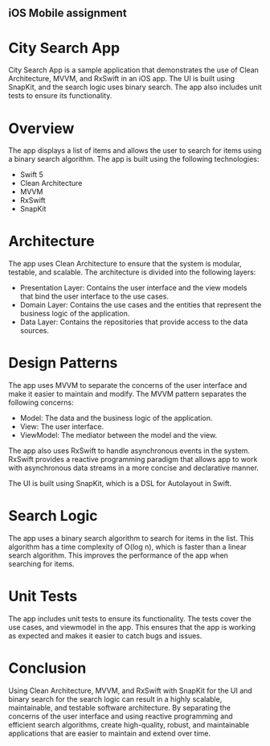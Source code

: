 ## iOS Mobile assignment
# City Search App

 City Search App is a sample application that demonstrates the use of Clean Architecture, MVVM, and RxSwift in an iOS app. The UI is built using SnapKit, and the search logic uses binary search. The app also includes unit tests to ensure its functionality.

# Overview

The app displays a list of items and allows the user to search for items using a binary search algorithm. The app is built using the following technologies:

* Swift 5
* Clean Architecture
* MVVM
* RxSwift
* SnapKit

# Architecture
The app uses Clean Architecture to ensure that the system is modular, testable, and scalable. The architecture is divided into the following layers:

* Presentation Layer: Contains the user interface and the view models that bind the user interface to the use cases.
* Domain Layer: Contains the use cases and the entities that represent the business logic of the application.
* Data Layer: Contains the repositories that provide access to the data sources.

# Design Patterns
The app uses MVVM to separate the concerns of the user interface and make it easier to maintain and modify. The MVVM pattern separates the following concerns:

* Model: The data and the business logic of the application.
* View: The user interface.
* ViewModel: The mediator between the model and the view.

The app also uses RxSwift to handle asynchronous events in the system. RxSwift provides a reactive programming paradigm that allows app to work with asynchronous data streams in a more concise and declarative manner.

The UI is built using SnapKit, which is a DSL for Autolayout in Swift.

# Search Logic

The app uses a binary search algorithm to search for items in the list. This algorithm has a time complexity of O(log n), which is faster than a linear search algorithm. This improves the performance of the app when searching for items.

# Unit Tests
The app includes unit tests to ensure its functionality. The tests cover the use cases, and viewmodel in the app. This ensures that the app is working as expected and makes it easier to catch bugs and issues.

# Conclusion
Using Clean Architecture, MVVM, and RxSwift with SnapKit for the UI and binary search for the search logic can result in a highly scalable, maintainable, and testable software architecture. By separating the concerns of the user interface and using reactive programming and efficient search algorithms, create high-quality, robust, and maintainable applications that are easier to maintain and extend over time.
